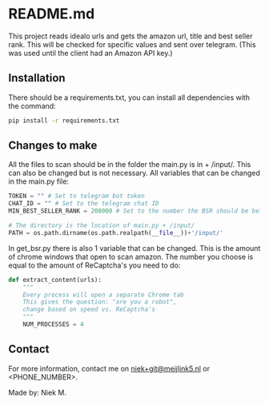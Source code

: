 # README.md

This project reads idealo urls and gets the amazon url, title and best seller rank. This will be checked for specific values and sent over telegram. (This was used until the client had an Amazon API key.)

## Installation

There should be a requirements.txt, you can install all dependencies with the command:

```bash
pip install -r requirements.txt
```

## Changes to make

All the files to scan should be in the folder the main.py is in + /input/. This can also be changed but is not necessary. All variables that can be changed in the main.py file:

```python
TOKEN = "" # Set to telegram bot token
CHAT_ID = "" # Set to the telegram chat ID
MIN_BEST_SELLER_RANK = 200000 # Set to the number the BSR should be below

# The directory is the location of main.py + /input/
PATH = os.path.dirname(os.path.realpath(__file__))+'/input/'
```

In get_bsr.py there is also 1 variable that can be changed. This is the amount of chrome windows that open to scan amazon. The number you choose is equal to the amount of ReCaptcha's you need to do:

```python
def extract_content(urls):
    """
    Every process will open a separate Chrome tab 
    This gives the question: "are you a robot", 
    change based on speed vs. ReCaptcha's
    """
    NUM_PROCESSES = 4
```

## Contact

For more information, contact me on [niek+git@meijlink5.nl](niek+git@meijlink5.nl) or <PHONE_NUMBER>. 

Made by: Niek M.